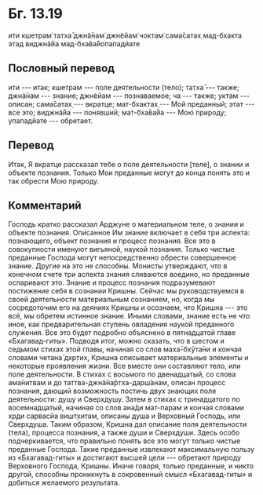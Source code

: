 # Бг. 13.19
ити кшетрам̇ татха̄ джн̃а̄нам̇
джн̃ейам̇ чоктам̇ сама̄сатах̣
мад-бхакта этад виджн̃а̄йа
мад-бха̄ва̄йопападйате
## Пословный перевод

ити --- итак; кшетрам --- поле деятельности (тело); татха̄ --- также;
джн̃а̄нам --- знание; джн̃ейам --- познаваемое; ча --- также; уктам ---
описан; сама̄сатах̣ --- вкратце; мат-бхактах̣ --- Мой преданный; этат ---
все это; виджн̃а̄йа --- понявший; мат-бха̄ва̄йа --- Мою природу; упападйате
--- обретает.

## Перевод

Итак, Я вкратце рассказал тебе о поле деятельности \[теле\], о знании и
объекте познания. Только Мои преданные могут до конца понять это и так
обрести Мою природу.

## Комментарий

Господь кратко рассказал Арджуне о материальном теле, о знании и объекте
познания. Описанное Им знание включает в себя три аспекта: познающего,
объект познания и процесс познания. Все это в совокупности именуют
вигьяной, наукой познания. Только чистые преданные Господа могут
непосредственно обрести совершенное знание. Другие на это не способны.
Монисты утверждают, что в конечном счете три аспекта знания сливаются
воедино, но преданные оспаривают это. Знание и процесс познания
подразумевают постижение себя в сознании Кришны. Сейчас мы
руководствуемся в своей деятельности материальным сознанием, но, когда
мы сосредоточим его на деяниях Кришны и осознаем, что Кришна --- это
всё, мы обретем истинное знание. Иными словами, знание есть не что иное,
как предварительная ступень овладения наукой преданного служения. Все
это будет подробно объяснено в пятнадцатой главе «Бхагавад-гиты».
Подводя итог, можно сказать, что в шестом и седьмом стихах этой главы,
начиная со слов маха̄-бхӯта̄ни и кончая словами четана̄ дхр̣тих̣, Кришна
описывает материальные элементы и некоторые проявления жизни. Все вместе
они составляют тело, или поле деятельности. В стихах с восьмого по
двенадцатый, со слова ама̄нитвам и до таттва-джн̃а̄на̄ртха-дарш́анам, описан
процесс познания, дающий возможность постичь двух знающих поле
деятельности: душу и Сверхдушу. Затем в стихах с тринадцатого по
восемнадцатый, начиная со слов ана̄ди мат-парам и кончая словами хр̣ди
сарвасйа вишт̣хитам, описаны душа и Верховный Господь, или Сверхдуша.
Таким образом, Кришна дал описание поля деятельности (тела), процесса
познания, а также души и Сверхдуши. Здесь особо подчеркивается, что
правильно понять все это могут только чистые преданные Господа. Такие
преданные извлекают максимальную пользу из «Бхагавад-гиты» и достигают
высшей цели --- обретают природу Верховного Господа, Кришны. Иначе
говоря, только преданные, и никто другой, способны проникнуть в
сокровенный смысл «Бхагавад-гиты» и добиться желаемого результата.
